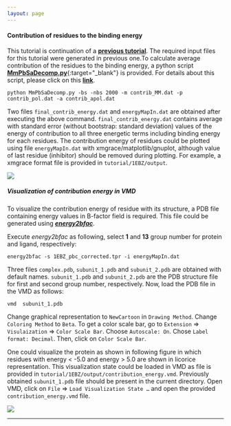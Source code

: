 ```yaml
---
layout: page
---
```


#### Contribution of residues to the binding energy 

This tutorial is continuation of a [**previous tutorial**](single_protein_ligand_binding_energy.html). The required input files for this tutorial were generated in previous one.To calculate average contribution of the residues to the binding energy, a python script [**MmPbSaDecomp.py**](https://github.com/RashmiKumari/g_mmpbsa/blob/master/tools/MmPbSaDecomp.py){:target="_blank"} is provided. For details about this script, please click on this [**link**](Usage.html#mmpbsadecomppy).

    python MmPbSaDecomp.py -bs -nbs 2000 -m contrib_MM.dat -p contrib_pol.dat -a contrib_apol.dat
    
Two files `final_contrib_energy.dat` and `energyMapIn.dat` are obtained after executing the above command. `final_contrib_energy.dat` contains average with standard error (without bootstrap: standard deviation) values of the energy of contribution to all three energetic terms including binding energy for each residues. The contribution energy of residues could be plotted using file `energyMapIn.dat` with xmgrace/matplotlib/gnuplot, although value of last residue (inhibitor) should be removed during plotting. For example, a xmgrace format file is provided in `tutorial/1EBZ/output`.

<div class="result">
<img src="images\single_protein_ligand_contribution_energy.png" />
</div>

#####  Visualization of contribution energy in VMD 

To visualize the contribution energy of residue with its structure, a PDB file containing energy values in B-factor field is required. This file could be generated using [**_energy2bfac_**](Usage.html#energy2bfac).

Execute _energy2bfac_ as following, select **1** and **13** group number for protein and ligand, respectively:

    energy2bfac -s 1EBZ_pbc_corrected.tpr -i energyMapIn.dat

Three files `complex.pdb`, `subunit_1.pdb` and `subunit_2.pdb` are obtained with default names. `subunit_1.pdb` and `subunit_2.pdb` are the PDB structure file for first and second group number, respectively. Now, load the PDB file in the VMD as follows:

    vmd  subunit_1.pdb

 Change graphical representation to `NewCartoon` in `Drawing Method`. Change `Coloring Method` to `Beta`. To get a color scale bar, go to `Extension` &#8658; `Visulaization` &#8658; `Color Scale Bar`. Choose `Autoscale: On`. Chose `Label format: Decimal`. Then, click on `Color Scale Bar`.

One could visualize the protein as shown in following figure in which residues with energy < -5.0 and energy > 5.0 are shown in licorice representation. This visualization state could be loaded in VMD as file is provided in `tutorial/1EBZ/output/contribution_energy.vmd`. Previously obtained `subunit_1.pdb` file should be present in the current directory. Open VMD, click on `File` &#8658; `Load Visualization State …` and open the provided `contribution_energy.vmd` file.

<div class="result">
<img src="images\1EBZ_HIV_protease.png" />
</div>

---